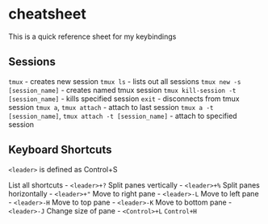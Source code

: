 # cheatsheet
This is a quick reference sheet for my keybindings

## Sessions
`tmux` - creates new session
`tmux ls` - lists out all sessions
`tmux new -s [session_name]` - creates named tmux session
`tmux kill-session -t [session_name]` - kills specified session
`exit` - disconnects from tmux session
`tmux a`, `tmux attach` - attach to last session
`tmux a -t [session_name]`, `tmux attach -t [session_name]` - attach to specified session

## Keyboard Shortcuts
`<leader>` is defined as Control+S

List all shortcuts - `<leader>+?`
Split panes vertically - `<leader>+%`
Split panes horizontally - `<leader>+"`
Move to right pane - `<leader>-L`
Move to left pane - `<leader>-H`
Move to top pane - `<leader>-K`
Move to bottom pane - `<leader>-J`
Change size of pane - `<Control>+L` `Control+H`
